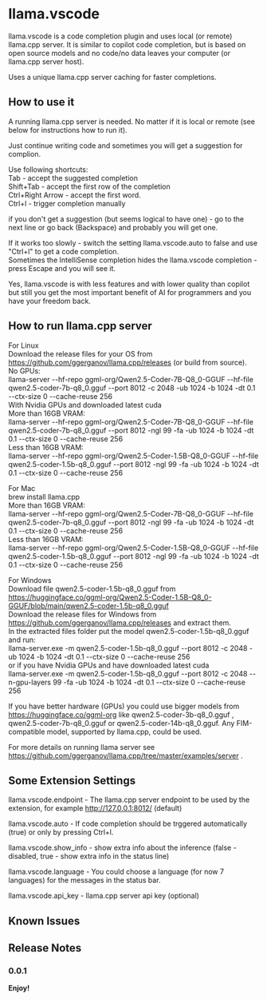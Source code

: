 # llama.vscode

llama.vscode is a code completion plugin and uses local (or remote) llama.cpp server. It is similar to copilot code completion, but is based on open source models and no code/no data leaves your computer (or llama.cpp server host).    
  
Uses a unique llama.cpp server caching for faster completions.


## How to use it
A running llama.cpp server is needed. No matter if it is local or remote (see below for instructions how to run it).  

Just continue writing code and sometimes you will get a suggestion for complion.

Use following shortcuts:  
Tab - accept the suggested completion  
Shift+Tab - accept the first row of the completion  
Ctrl+Right Arrow - accept the first word.  
Ctrl+l - trigger completion manually
  
if you don't get a suggestion (but seems logical to have one) - go to the next line or go back (Backspace) and probably you will get one.  
  
If it works too slowly - switch the setting llama.vscode.auto to false and use "Ctrl+l" to get a code completion.  
Sometimes the IntelliSense completion hides the llama.vscode completion - press Escape and you will see it.  
  
Yes, llama.vscode is with less features and with lower quality than copilot but still you get the most important benefit of AI for programmers and you have your freedom back.

## How to run llama.cpp server
  
For Linux  
Download the release files for your OS from https://github.com/ggerganov/llama.cpp/releases (or build from source).  
No GPUs:  
llama-server --hf-repo ggml-org/Qwen2.5-Coder-7B-Q8_0-GGUF --hf-file qwen2.5-coder-7b-q8_0.gguf --port 8012 -c 2048 -ub 1024 -b 1024 -dt 0.1 --ctx-size 0 --cache-reuse 256  
With Nvidia GPUs and downloaded latest cuda  
More than 16GB VRAM:  
llama-server --hf-repo ggml-org/Qwen2.5-Coder-7B-Q8_0-GGUF --hf-file qwen2.5-coder-7b-q8_0.gguf --port 8012 -ngl 99 -fa -ub 1024 -b 1024 -dt 0.1 --ctx-size 0 --cache-reuse 256  
Less than 16GB VRAM:  
llama-server --hf-repo ggml-org/Qwen2.5-Coder-1.5B-Q8_0-GGUF --hf-file qwen2.5-coder-1.5b-q8_0.gguf --port 8012 -ngl 99 -fa -ub 1024 -b 1024 -dt 0.1 --ctx-size 0 --cache-reuse 256   
  
For Mac  
brew install llama.cpp  
More than 16GB VRAM:  
llama-server --hf-repo ggml-org/Qwen2.5-Coder-7B-Q8_0-GGUF --hf-file qwen2.5-coder-7b-q8_0.gguf --port 8012 -ngl 99 -fa -ub 1024 -b 1024 -dt 0.1 --ctx-size 0 --cache-reuse 256  
Less than 16GB VRAM:  
llama-server --hf-repo ggml-org/Qwen2.5-Coder-1.5B-Q8_0-GGUF --hf-file qwen2.5-coder-1.5b-q8_0.gguf --port 8012 -ngl 99 -fa -ub 1024 -b 1024 -dt 0.1 --ctx-size 0 --cache-reuse 256  
  
For Windows  
Download file qwen2.5-coder-1.5b-q8_0.gguf from https://huggingface.co/ggml-org/Qwen2.5-Coder-1.5B-Q8_0-GGUF/blob/main/qwen2.5-coder-1.5b-q8_0.gguf  
Download the release files for Windows from https://github.com/ggerganov/llama.cpp/releases and extract them.  
In the extracted files folder put the model qwen2.5-coder-1.5b-q8_0.gguf and run:  
llama-server.exe -m qwen2.5-coder-1.5b-q8_0.gguf --port 8012 -c 2048 -ub 1024 -b 1024 -dt 0.1 --ctx-size 0 --cache-reuse 256  
or if you have Nvidia GPUs and have downloaded latest cuda  
llama-server.exe -m qwen2.5-coder-1.5b-q8_0.gguf --port 8012 -c 2048 --n-gpu-layers 99 -fa -ub 1024 -b 1024 -dt 0.1 --ctx-size 0 --cache-reuse 256  
  
If you have better hardware (GPUs) you could use bigger models from https://huggingface.co/ggml-org like qwen2.5-coder-3b-q8_0.gguf , qwen2.5-coder-7b-q8_0.gguf  or qwen2.5-coder-14b-q8_0.gguf. Any FIM-compatible model, supported by llama.cpp, could be used.  

For more details on running llama server see https://github.com/ggerganov/llama.cpp/tree/master/examples/server .


## Some Extension Settings

llama.vscode.endpoint - The llama.cpp server endpoint to be used by the extension, for example http://127.0.0.1:8012/ (default)   
  
llama.vscode.auto - If code completion should be trggered automatically (true) or only by pressing Ctrl+l.  

llama.vscode.show_info - show extra info about the inference (false - disabled, true - show extra info in the status line)  
  
llama.vscode.language - You could choose a language (for now 7 languages) for the messages in the status bar.  
  
llama.vscode.api_key - llama.cpp server api key (optional)  
  

## Known Issues

## Release Notes

### 0.0.1

**Enjoy!**
